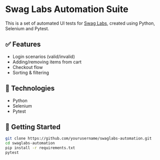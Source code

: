 # Swag Labs Automation Suite

This is a set of automated UI tests for [Swag Labs](https://www.saucedemo.com/), created using Python, Selenium and Pytest.

## ✅ Features

- Login scenarios (valid/invalid)
- Adding/removing items from cart
- Checkout flow
- Sorting & filtering

## 🔧 Technologies
- Python
- Selenium
- Pytest

## 🚀 Getting Started

```bash
git clone https://github.com/yourusername/swaglabs-automation.git
cd swaglabs-automation
pip install -r requirements.txt
pytest

